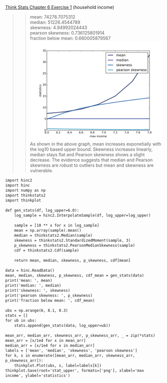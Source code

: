 [Think Stats Chapter 6 Exercise 1](http://greenteapress.com/thinkstats2/html/thinkstats2007.html#toc60) (household income)

>> mean:  74278.7075312   
median:  51226.4544789   
skewness:  4.94992024443   
pearson skewness:  0.736125801914   
fraction below mean:  0.660005879567   
![stats vs max income](img/stat_upper.png)   
As shown in the above graph, mean increases exponetially with the log10 based upper bound. Skewness increases linearly, median stays flat and Pearson skewness shows a slight decrease. The evidence suggests that median and Pearson skewness are robust to outliers but mean and skewness are vulnerable.   
   
    import hinc2
    import hinc
    import numpy as np
    import thinkstats2
    import thinkplot
    
    def gen_stats(df, log_upper=6.0):
        log_sample = hinc2.InterpolateSample(df, log_upper=log_upper)
    
        sample = [10 ** x for x in log_sample]
        mean = np.array(sample).mean()
        median = thinkstats2.Median(sample)
        skewness = thinkstats2.StandardizedMoment(sample, 3)
        p_skewness = thinkstats2.PearsonMedianSkewness(sample)
        cdf = thinkstats2.Cdf(sample)
    
        return mean, median, skewness, p_skewness, cdf[mean]
    
    data = hinc.ReadData()
    mean, median, skewness, p_skewness, cdf_mean = gen_stats(data)
    print('mean: ', mean)
    print('median: ', median)
    print('skewness: ', skewness)
    print('pearson skewness: ', p_skewness)
    print('fraction below mean: ', cdf_mean)
    
    ubs = np.arange(6, 8.1, 0.3)
    stats = []
    for ub in ubs:
        stats.append(gen_stats(data, log_upper=ub))
    
    mean_arr, median_arr, skewness_arr, p_skewness_arr, _ = zip(*stats)
    mean_arr = [x/1e4 for x in mean_arr]
    median_arr = [x/1e4 for x in median_arr]
    labels = ['mean', 'median', 'skewness', 'pearson skewness']
    for k, s in enumerate([mean_arr, median_arr, skewness_arr, p_skewness_arr]):
        thinkplot.Plot(ubs, s, label=labels[k])
    thinkplot.Save(root='stat_upper', formats=['png'], xlabel='max income', ylabel='statistics')




